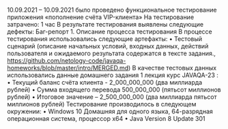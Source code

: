 10.09.2021 – 10.09.2021 было проведено функциональное тестирование приложения «пополнение счёта VIP-клиента»
На тестирование затрачено: 1 час
В результате тестирования выявлены следующие дефекты:
Баг-репорт 1.
Описание процесса тестирования
В процессе тестирования использовались следующие артефакты:
•	Тестовый сценарий (описание начальных условий, входных данных, действий пользователя и ожидаемого результата содержатся в тексте задания., 
https://github.com/netology-code/javaqa-homeworks/blob/master/intro/MERGED.md)
В качестве тестовых данных использовались данные домашнего задания 1 лекция  курс JAVAQA-23 :
•	Текущий баланс счёта клиента - 2_000_000_000 (два миллиарда рублей)
•	Сумма входящего перевода 500_000_000 (пятьсот миллионов рублей)
•	Итоговое значение – 2_500_000_000 (два миллиарда пятьсот миллионов рублей)
Тестирование производилось в следующем окружении:
•	Windows 10 Домашняя для одного языка, 64-разрядная операционная система, процессор x64
•	Java Version 8 Update 301
